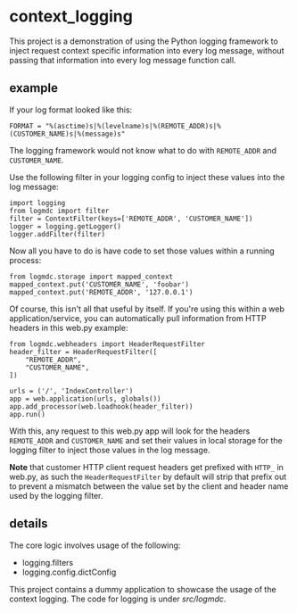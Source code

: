 context_logging
===============

This project is a demonstration of using the Python logging framework to inject request context specific information into every log message, without passing that information into every log message function call.

example
-------
If your log format looked like this:

`FORMAT = "%(asctime)s|%(levelname)s|%(REMOTE_ADDR)s|%(CUSTOMER_NAME)s|%(message)s"`

The logging framework would not know what to do with `REMOTE_ADDR` and `CUSTOMER_NAME`.

Use the following filter in your logging config to inject these values into the log message:

    import logging
    from logmdc import filter
    filter = ContextFilter(keys=['REMOTE_ADDR', 'CUSTOMER_NAME'])
    logger = logging.getLogger()
    logger.addFilter(filter)

Now all you have to do is have code to set those values within a running process:

    from logmdc.storage import mapped_context
    mapped_context.put('CUSTOMER_NAME', 'foobar')
    mapped_context.put('REMOTE_ADDR', '127.0.0.1')

Of course, this isn't all that useful by itself. If you're using this within a web application/service, you can automatically pull information from HTTP headers in this web.py example:
    
    from logmdc.webheaders import HeaderRequestFilter
    header_filter = HeaderRequestFilter([
        "REMOTE_ADDR",
        "CUSTOMER_NAME",
    ])
    
    urls = ('/', 'IndexController')
    app = web.application(urls, globals())
    app.add_processor(web.loadhook(header_filter))
    app.run()

With this, any request to this web.py app will look for the headers `REMOTE_ADDR` and `CUSTOMER_NAME` and set their values in local storage for the logging filter to inject those values in the log message.

**Note** that customer HTTP client request headers get prefixed with `HTTP_` in web.py, as such the `HeaderRequestFilter` by default will strip that prefix out to prevent a mismatch between the value set by the client and header name used by the logging filter.

details
-------
The core logic involves usage of the following:
 * logging.filters
 * logging.config.dictConfig

This project contains a dummy application to showcase the usage of the context logging. The code for logging is under _src/logmdc_.
